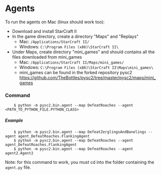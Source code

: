 # Agents

To run the agents on Mac (linux should work too):

- Download and install StarCraft II
- In the game directory, create a directory "Maps" and "Replays"
    - Mac: `/Applications/StarCraft II/`
    - Windows: `C:\Program Files (x86)\StarCraft II\`
- Under Maps, create directory "mini_games" and should contains all the files downloaded from mini_games
    - Mac: `/Applications/StarCraft II/Maps/mini_games/`
    - Windows: `C:\Program Files (x86)\StarCraft II\Maps\mini_games\`
    - mini_games can be found in the forked repository pysc2
    https://github.com/TheBottles/pysc2/tree/master/pysc2/maps/mini_games

### Command
        $ python -m pysc2.bin.agent --map DefeatRoaches --agent <PATH_TO_PYTHON_FILE.PYTHON_CLASS>

##### Example

        $ python -m pysc2.bin.agent --map DefeatZerglingsAndBanelings --agent agent_DefeatRoaches.FlankingAgent
        $ python -m pysc2.bin.agent --map DefeatRoaches --agent agent_DefeatRoaches.FlankingAgent
        $ python -m pysc2.bin.agent --map DefeatRoaches --agent agent2.Agent2

Note: for this command to work, you must cd into the folder containing the `agent.py` file.

